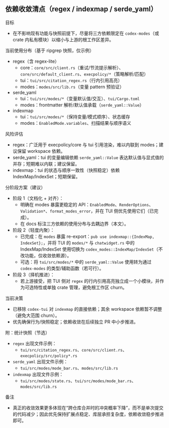 ## 依赖收敛清点（regex / indexmap / serde_yaml）

目标
- 在不影响现有功能与快照前提下，尽量将三方依赖限定在 `codex-modes`（或 crate 内私有模块）以缩小与上游的根工作区差异。

当前使用分布（基于 ripgrep 快照，仅示例）
- regex（含 regex-lite）
  - core：`core/src/client.rs`（重试/节流提示解析）、`core/src/default_client.rs`、`execpolicy/*`（策略解析/匹配）
  - tui：`tui/src/citation_regex.rs`（行内引用高亮）
  - modes：`modes/src/lib.rs`（变量 pattern 预验证）
- serde_yaml
  - tui：`tui/src/modes/*`（变量默认值/交互）、`tui/Cargo.toml`
  - modes：frontmatter 解析/默认值承载（`serde_yaml::Value`）
- indexmap
  - tui：`tui/src/modes/*`（保持变量/模式顺序）、状态缓存
  - modes：`EnabledMode.variables`、扫描结果与顺序语义

风险评估
- regex：广泛用于 execpolicy/core 与 tui 引用渲染，难以内联到 modes；建议保留 workspace 依赖。
- serde_yaml：tui 的变量编辑依赖 `serde_yaml::Value` 表达默认值与显式值的并存；短期难以内联；建议保留。
- indexmap：tui 的状态与顺序一致性（快照稳定）依赖 IndexMap/IndexSet；短期保留。

分阶段方案（建议）
- 阶段 1（文档化 + 对齐）：
  - 明确在 modes 暴露更稳定的 API：`EnabledMode`、`RenderOptions`、`Validation*`、`format_modes_error`，并在 TUI 侧优先使用它们（已完成）。
  - 在 docs 标注三方依赖的使用分布与去耦边界（本文）。
- 阶段 2（轻度内聚）：
  - 已完成：在 `modes` 暴露 re-export：`pub use indexmap::{IndexMap, IndexSet};`，并将 TUI 的 `modes/*` 与 `chatwidget.rs` 中的 IndexMap/IndexSet 使用切换为 `codex_modes::IndexMap/IndexSet`（不改功能，仅收敛依赖源）。
  - 可选：将 `tui/src/modes/*` 中的 `serde_yaml::Value` 使用转为通过 `codex-modes` 的类型/辅助函数（若可行）。
- 阶段 3（择机推进）：
  - 若上游接受，把 TUI 侧对 `regex` 的行内引用高亮独立成一个小模块，并作为可选特性或单独 crate 管理，避免根工作区 churn。

当前决策
- 已移除 `codex-tui` 对 `indexmap` 的直接依赖；其余 workspace 依赖暂不调整（避免大范围 churn）。
- 优先确保行为/快照稳定；依赖收敛在后续独立 PR 中小步推进。

附：统计快照（节选）
- `regex` 出现文件示例：
  - `tui/src/citation_regex.rs`、`core/src/client.rs`、`execpolicy/src/policy*.rs`
- `serde_yaml` 出现文件示例：
  - `tui/src/modes/mode_bar.rs`、`modes/src/lib.rs`
- `indexmap` 出现文件示例：
  - `tui/src/modes/state.rs`、`tui/src/modes/mode_bar.rs`、`modes/src/lib.rs`

备注
- 真正的收敛效果更多体现在“跨仓库合并时的冲突概率下降”，而不是单次提交的代码减少；因此优先保持扩展点稳定、库层承担复杂度，依赖收敛稳步推进即可。
